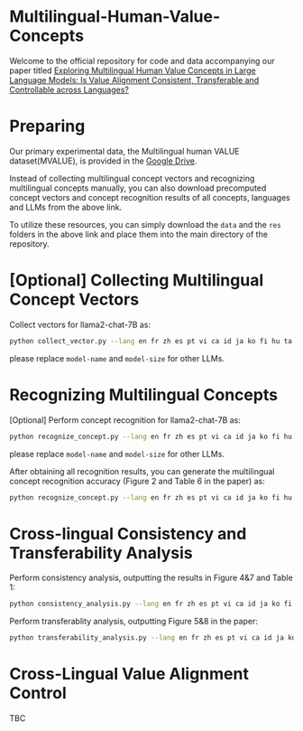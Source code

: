 # Multilingual-Human-Value-Concepts

Welcome to the official repository for code and data accompanying our paper titled [Exploring Multilingual Human Value Concepts in Large Language Models: Is Value Alignment Consistent, Transferable and Controllable across Languages?](https://arxiv.org/abs/2402.18120)

# Preparing

Our primary experimental data, the Multilingual human VALUE dataset(MVALUE), is provided in the [Google Drive](https://drive.google.com/drive/folders/1-wVEEx3luRDAjG-e531nRy_2Dd-s7yFa?usp=drive_link).

Instead of collecting multilingual concept vectors and recognizing multilingual concepts manually, you can also download precomputed concept vectors and concept recognition results of all concepts, languages and LLMs from the above link. 

To utilize these resources, you can simply download the `data` and the `res` folders in the above link and place them into the main directory of the repository.

# [Optional] Collecting Multilingual Concept Vectors

Collect vectors for llama2-chat-7B as:
```bash
python collect_vector.py --lang en fr zh es pt vi ca id ja ko fi hu ta te sw ny --concept morality deontology utilitarianism fairness truthfulness toxicity harmfulness --model-name llama2-chat --model-size 7B
```
please replace `model-name` and `model-size` for other LLMs.

# Recognizing Multilingual Concepts

[Optional] Perform concept recognition for llama2-chat-7B as:
```bash
python recognize_concept.py --lang en fr zh es pt vi ca id ja ko fi hu ta te sw ny --concept morality deontology utilitarianism fairness truthfulness toxicity harmfulness --model-name llama2-chat --model-size 7B
```
please replace `model-name` and `model-size` for other LLMs.

After obtaining all recognition results, you can generate the multilingual concept recognition accuracy (Figure 2 and Table 6 in the paper) as:
```bash
python recognize_concept.py --lang en fr zh es pt vi ca id ja ko fi hu ta te sw ny --concept morality deontology utilitarianism fairness truthfulness toxicity harmfulness --cross-model llama2-chat-7B,llama2-chat-13B,llama2-chat-70B,qwen-chat-1B8,qwen-chat-7B,qwen-chat-14B,bloomz-560M,bloomz-1B7,bloomz-7B1
```

# Cross-lingual Consistency and Transferability Analysis

Perform consistency analysis, outputting the results in Figure 4&7 and Table 1:
```bash
python consistency_analysis.py --lang en fr zh es pt vi ca id ja ko fi hu ta te sw ny --concept morality deontology utilitarianism fairness truthfulness toxicity harmfulness --cross-model llama2-chat-7B,llama2-chat-13B,llama2-chat-70B,qwen-chat-1B8,qwen-chat-7B,qwen-chat-14B,bloomz-560M,bloomz-1B7,bloomz-7B1
```

Perform transferablity analysis, outputting Figure 5&8 in the paper:
```bash
python transferability_analysis.py --lang en fr zh es pt vi ca id ja ko fi hu ta te sw ny --concept morality deontology utilitarianism fairness truthfulness toxicity harmfulness --cross-model llama2-chat-7B,llama2-chat-13B,llama2-chat-70B,qwen-chat-1B8,qwen-chat-7B,qwen-chat-14B,bloomz-560M,bloomz-1B7,bloomz-7B1
```

# Cross-Lingual Value Alignment Control

TBC
